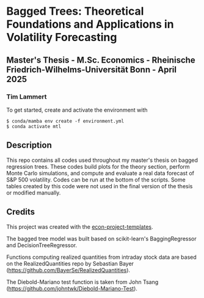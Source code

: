 # Bagged Trees: Theoretical Foundations and Applications in Volatility Forecasting
## Master's Thesis - M.Sc. Economics - Rheinische Friedrich-Wilhelms-Universität Bonn - April 2025
### Tim Lammert 

To get started, create and activate the environment with

```console
$ conda/mamba env create -f environment.yml
$ conda activate mtl
```

## Description

This repo contains all codes used throughout my master's thesis on bagged regression trees.
These codes build plots for the theory section, perform Monte Carlo simulations, and 
compute and evaluate a real data forecast of S&P 500 volatility.
Codes can be run at the bottom of the scripts.
Some tables created by this code were not used in the final version of the thesis or modified manually.


## Credits 

This project was created with the [econ-project-templates](https://github.com/OpenSourceEconomics/econ-project-templates).

The bagged tree model was built based on scikit-learn's BaggingRegressor and DecisionTreeRegressor.

Functions computing realized quantities from intraday stock data are based on the 
RealizedQuantities repo by Sebastian Bayer (https://github.com/BayerSe/RealizedQuantities).

The Diebold-Mariano test function is taken from John Tsang (https://github.com/johntwk/Diebold-Mariano-Test).
